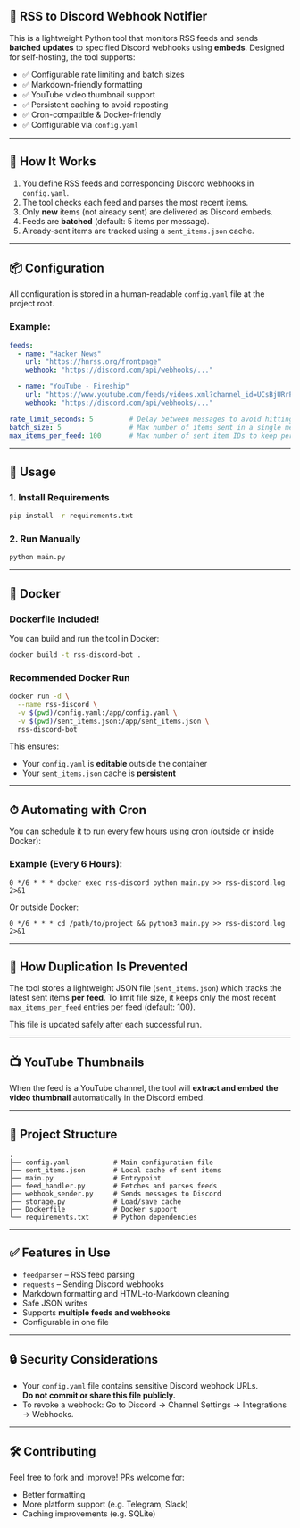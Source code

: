## 📰 RSS to Discord Webhook Notifier

This is a lightweight Python tool that monitors RSS feeds and sends **batched updates** to specified Discord webhooks using **embeds**. Designed for self-hosting, the tool supports:

- ✅ Configurable rate limiting and batch sizes  
- ✅ Markdown-friendly formatting  
- ✅ YouTube video thumbnail support  
- ✅ Persistent caching to avoid reposting  
- ✅ Cron-compatible & Docker-friendly  
- ✅ Configurable via `config.yaml`

---

## 🔧 How It Works

1. You define RSS feeds and corresponding Discord webhooks in `config.yaml`.
2. The tool checks each feed and parses the most recent items.
3. Only **new** items (not already sent) are delivered as Discord embeds.
4. Feeds are **batched** (default: 5 items per message).
5. Already-sent items are tracked using a `sent_items.json` cache.

---

## 📦 Configuration

All configuration is stored in a human-readable `config.yaml` file at the project root.

### Example:

```yaml
feeds:
  - name: "Hacker News"
    url: "https://hnrss.org/frontpage"
    webhook: "https://discord.com/api/webhooks/..."

  - name: "YouTube - Fireship"
    url: "https://www.youtube.com/feeds/videos.xml?channel_id=UCsBjURrPoezykLs9EqgamOA"
    webhook: "https://discord.com/api/webhooks/..."

rate_limit_seconds: 5         # Delay between messages to avoid hitting Discord rate limits
batch_size: 5                 # Max number of items sent in a single message
max_items_per_feed: 100       # Max number of sent item IDs to keep per feed
```

---

## 🚀 Usage

### 1. **Install Requirements**

```bash
pip install -r requirements.txt
```

### 2. **Run Manually**

```bash
python main.py
```

---

## 🐳 Docker

### Dockerfile Included!

You can build and run the tool in Docker:

```bash
docker build -t rss-discord-bot .
```

### Recommended Docker Run

```bash
docker run -d \
  --name rss-discord \
  -v $(pwd)/config.yaml:/app/config.yaml \
  -v $(pwd)/sent_items.json:/app/sent_items.json \
  rss-discord-bot
```

This ensures:
- Your `config.yaml` is **editable** outside the container
- Your `sent_items.json` cache is **persistent**

---

## ⏱ Automating with Cron

You can schedule it to run every few hours using cron (outside or inside Docker):

### Example (Every 6 Hours):

```cron
0 */6 * * * docker exec rss-discord python main.py >> rss-discord.log 2>&1
```

Or outside Docker:

```cron
0 */6 * * * cd /path/to/project && python3 main.py >> rss-discord.log 2>&1
```

---

## 🧠 How Duplication Is Prevented

The tool stores a lightweight JSON file (`sent_items.json`) which tracks the latest sent items **per feed**. To limit file size, it keeps only the most recent `max_items_per_feed` entries per feed (default: 100).

This file is updated safely after each successful run.

---

## 📺 YouTube Thumbnails

When the feed is a YouTube channel, the tool will **extract and embed the video thumbnail** automatically in the Discord embed.

---

## 📁 Project Structure

```
.
├── config.yaml           # Main configuration file
├── sent_items.json       # Local cache of sent items
├── main.py               # Entrypoint
├── feed_handler.py       # Fetches and parses feeds
├── webhook_sender.py     # Sends messages to Discord
├── storage.py            # Load/save cache
├── Dockerfile            # Docker support
└── requirements.txt      # Python dependencies
```

---

## ✅ Features in Use

- `feedparser` – RSS feed parsing
- `requests` – Sending Discord webhooks
- Markdown formatting and HTML-to-Markdown cleaning
- Safe JSON writes
- Supports **multiple feeds and webhooks**
- Configurable in one file

---

## 🔒 Security Considerations

- Your `config.yaml` file contains sensitive Discord webhook URLs.  
  **Do not commit or share this file publicly.**
- To revoke a webhook: Go to Discord → Channel Settings → Integrations → Webhooks.

---

## 🛠 Contributing

Feel free to fork and improve! PRs welcome for:
- Better formatting
- More platform support (e.g. Telegram, Slack)
- Caching improvements (e.g. SQLite)
